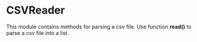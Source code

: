 # CSVReader

This module contains methods for parsing a csv file.
Use function **read()**  to parse a csv file into a list.
